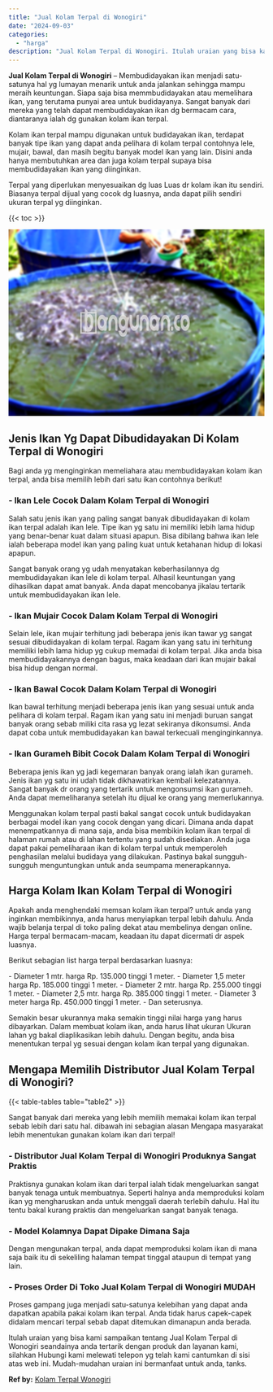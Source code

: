 ```yaml
---
title: "Jual Kolam Terpal di Wonogiri"
date: "2024-09-03"
categories: 
  - "harga"
description: "Jual Kolam Terpal di Wonogiri. Itulah uraian yang bisa kami sampaikan tentang Jual Kolam Terpal di Wonogiri seandainya anda tertarik dengan produk dan layana..."
---
```


**Jual Kolam Terpal di Wonogiri** – Membudidayakan ikan menjadi satu-satunya hal yg lumayan menarik untuk anda jalankan sehingga mampu meraih keuntungan. Siapa saja bisa memmbudidayakan atau memelihara ikan, yang terutama punyai area untuk budidayanya. Sangat banyak dari mereka yang telah dapat membudidayakan ikan dg bermacam cara, diantaranya ialah dg gunakan kolam ikan terpal.

Kolam ikan terpal mampu digunakan untuk budidayakan ikan, terdapat banyak tipe ikan yang dapat anda pelihara di kolam terpal contohnya lele, mujair, bawal, dan masih begitu banyak model ikan yang lain. Disini anda hanya membutuhkan area dan juga kolam terpal supaya bisa membudidayakan ikan yang diinginkan.

Terpal yang diperlukan menyesuaikan dg luas Luas dr kolam ikan itu sendiri. Biasanya terpal dijual yang cocok dg luasnya, anda dapat pilih sendiri ukuran terpal yg diinginkan.

{{< toc >}}

![Jual Kolam Terpal di Wonogiri](/images/jual-kolam-terpal-46.png)

## Jenis Ikan Yg Dapat Dibudidayakan Di Kolam Terpal di Wonogiri

Bagi anda yg menginginkan memeliahara atau membudidayakan kolam ikan terpal, anda bisa memilih lebih dari satu ikan contohnya berikut!

### \- Ikan Lele Cocok Dalam Kolam Terpal di Wonogiri

Salah satu jenis ikan yang paling sangat banyak dibudidayakan di kolam ikan terpal adalah ikan lele. Tipe ikan yg satu ini memiliki lebih lama hidup yang benar-benar kuat dalam situasi apapun. Bisa dibilang bahwa ikan lele ialah beberapa model ikan yang paling kuat untuk ketahanan hidup di lokasi apapun.

Sangat banyak orang yg udah menyatakan keberhasilannya dg membudidayakan ikan lele di kolam terpal. Alhasil keuntungan yang dihasilkan dapat amat banyak. Anda dapat mencobanya jikalau tertarik untuk membudidayakan ikan lele.

### \- Ikan Mujair Cocok Dalam Kolam Terpal di Wonogiri

Selain lele, ikan mujair terhitung jadi beberapa jenis ikan tawar yg sangat sesuai dibudidayakan di kolam terpal. Ragam ikan yang satu ini terhitung memiliki lebih lama hidup yg cukup memadai di kolam terpal. Jika anda bisa membudidayakannya dengan bagus, maka keadaan dari ikan mujair bakal bisa hidup dengan normal.

### \- Ikan Bawal Cocok Dalam Kolam Terpal di Wonogiri

Ikan bawal terhitung menjadi beberapa jenis ikan yang sesuai untuk anda pelihara di kolam terpal. Ragam ikan yang satu ini menjadi buruan sangat banyak orang sebab miliki cita rasa yg lezat sekiranya dikonsumsi. Anda dapat coba untuk membudidayakan kan bawal terkecuali menginginkannya.

### \- Ikan Gurameh Bibit Cocok Dalam Kolam Terpal di Wonogiri

Beberapa jenis ikan yg jadi kegemaran banyak orang ialah ikan gurameh. Jenis ikan yg satu ini udah tidak dikhawatirkan kembali kelezatannya. Sangat banyak dr orang yang tertarik untuk mengonsumsi ikan gurameh. Anda dapat memeliharanya setelah itu dijual ke orang yang memerlukannya.

Menggunakan kolam terpal pasti bakal sangat cocok untuk budidayakan berbagai model ikan yang cocok dengan yang dicari. Dimana anda dapat menempatkannya di mana saja, anda bisa membikin kolam ikan terpal di halaman rumah atau di lahan tertentu yang sudah disediakan. Anda juga dapat pakai pemeliharaan ikan di kolam terpal untuk memperoleh penghasilan melalui budidaya yang dilakukan. Pastinya bakal sungguh-sungguh menguntungkan untuk anda seumpama menerapkannya.

## Harga Kolam Ikan Kolam Terpal di Wonogiri

Apakah anda menghendaki memsan kolam ikan terpal? untuk anda yang inginkan membikinnya, anda harus menyiapkan terpal lebih dahulu. Anda wajib belanja terpal di toko paling dekat atau membelinya dengan online. Harga terpal bermacam-macam, keadaan itu dapat dicermati dr aspek luasnya.

Berikut sebagian list harga terpal berdasarkan luasnya:

\- Diameter 1 mtr. harga Rp. 135.000 tinggi 1 meter. - Diameter 1,5 meter harga Rp. 185.000 tinggi 1 meter. - Diameter 2 mtr. harga Rp. 255.000 tinggi 1 meter. - Diameter 2,5 mtr. harga Rp. 385.000 tinggi 1 meter. - Diameter 3 meter harga Rp. 450.000 tinggi 1 meter. - Dan seterusnya.

Semakin besar ukurannya maka semakin tinggi nilai harga yang harus dibayarkan. Dalam membuat kolam ikan, anda harus lihat ukuran Ukuran lahan yg bakal diaplikasikan lebih dahulu. Dengan begitu, anda bisa menentukan terpal yg sesuai dengan kolam ikan terpal yang digunakan.

## Mengapa Memilih Distributor Jual Kolam Terpal di Wonogiri?

{{< table-tables table="table2" >}}

Sangat banyak dari mereka yang lebih memilih memakai kolam ikan terpal sebab lebih dari satu hal. dibawah ini sebagian alasan Mengapa masyarakat lebih menentukan gunakan kolam ikan dari terpal!

### \- Distributor Jual Kolam Terpal di Wonogiri Produknya Sangat Praktis

Praktisnya gunakan kolam ikan dari terpal ialah tidak mengeluarkan sangat banyak tenaga untuk membuatnya. Seperti halnya anda memproduksi kolam ikan yg mengharuskan anda untuk menggali daerah terlebih dahulu. Hal itu tentu bakal kurang praktis dan mengeluarkan sangat banyak tenaga.

### \- Model Kolamnya Dapat Dipake Dimana Saja

Dengan mengunakan terpal, anda dapat memproduksi kolam ikan di mana saja baik itu di sekeliling halaman tempat tinggal ataupun di tempat yang lain.

### \- Proses Order Di Toko Jual Kolam Terpal di Wonogiri MUDAH

Proses gampang juga menjadi satu-satunya kelebihan yang dapat anda dapatkan apabila pakai kolam ikan terpal. Anda tidak harus capek-capek didalam mencari terpal sebab dapat ditemukan dimanapun anda berada.

Itulah uraian yang bisa kami sampaikan tentang Jual Kolam Terpal di Wonogiri seandainya anda tertarik dengan produk dan layanan kami, silahkan Hubungi kami melewati telepon yg telah kami cantumkan di sisi atas web ini. Mudah-mudahan uraian ini bermanfaat untuk anda, tanks.

**Ref by:** [Kolam Terpal Wonogiri](https://id.wikipedia.org/wiki/Kolam)
